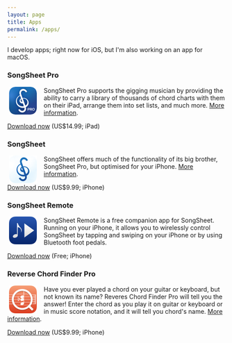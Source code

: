 ```yaml
---
layout: page
title: Apps
permalink: /apps/
---
```


I develop apps; right now for iOS, but I'm also working on an app for macOS.

### SongSheet Pro

<img src="/images/songsheetpro-icon.png" alt="SongSheet application icon" style="float:left;width:64px;margin:0 16px 0 4px;vertical-align:top;">SongSheet Pro supports the gigging musician by providing the ability to carry a library of thousands of chord charts with them on their iPad, arrange them into set lists, and much more. [More information](http://songsheetapp.com).

[Download now](https://itunes.apple.com/app/id581094194?mt=8&at=1l3vox5&pt=112577&ct=devblog) (US$14.99; iPad)

### SongSheet

<img src="/images/songsheet-icon.png" alt="SongSheet application icon" style="float:left;width:64px;margin:0 16px 0 4px;vertical-align:top;">SongSheet offers much of the functionality of its big brother, SongSheet Pro, but optimised for your iPhone. [More information](http://songsheetapp.com/phone).

[Download now](https://itunes.apple.com/app/id1126836264?mt=8&at=1l3vox5&pt=112577&ct=devblog) (US$9.99; iPhone)


### SongSheet Remote

<img src="/images/songsheetremote-icon.png" alt="SongSheet Remote application icon" style="float:left;width:64px;margin:0 16px 0 4px;vertical-align:top;"><span>SongSheet Remote is a free companion app for SongSheet. Running on your iPhone, it allows you to wirelessly control SongSheet by tapping and swiping on your iPhone or by using Bluetooth foot pedals.

[Download now](https://itunes.apple.com/app/id906550860?mt=8&uo=4&at=1l3vox5&pt=112577&ct=devblog) (Free; iPhone) 

### Reverse Chord Finder Pro

<img src="/images/reversechord-icon.png" alt="Reverse Chord Finder Pro application icon" style="float:left;width:64px;margin:0 16px 0 4px;vertical-align:top;"><span>Have you ever played a chord on your guitar or keyboard, but not known its name? Reveres Chord Finder Pro will tell you the answer! Enter the chord as you play it on guitar or keyboard or in music score notation, and it will tell you chord's name. [More information](http://reversechord.com).

[Download now](https://itunes.apple.com/app/id379856345?ls=1&mt=8&uo=4&at=1l3vox5&pt=112577&ct=devblog) (US$9.99; iPhone)
